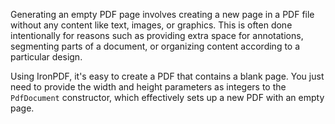 Generating an empty PDF page involves creating a new page in a PDF file without any content like text, images, or graphics. This is often done intentionally for reasons such as providing extra space for annotations, segmenting parts of a document, or organizing content according to a particular design.

Using IronPDF, it's easy to create a PDF that contains a blank page. You just need to provide the width and height parameters as integers to the `PdfDocument` constructor, which effectively sets up a new PDF with an empty page.